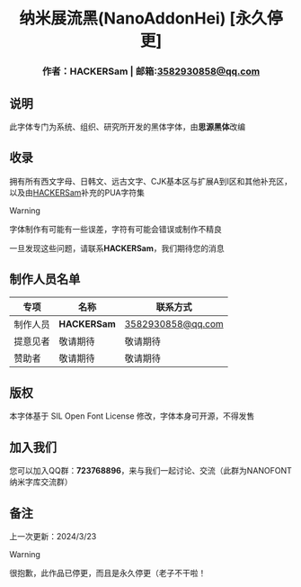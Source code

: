 <div align="center">

# 纳米展流黑(NanoAddonHei) [永久停更]
### 作者：HACKERSam    |    邮箱:3582930858@qq.com
</div>

## 说明
此字体专门为系统、组织、研究所开发的黑体字体，由**思源黑体**改编

## 收录

拥有所有西文字母、日韩文、远古文字、CJK基本区与扩展A到I区和其他补充区，以及由[HACKERSam](https://github.com/HACKERSam2011/)补充的PUA字符集

> [!WARNING]
>
> 字体制作有可能有一些误差，字符有可能会错误或制作不精良
> 
> 一旦发现这些问题，请联系**HACKERSam**，我们期待您的消息

## 制作人员名单

|专项|名称|联系方式|
|-|-|-|
|制作人员|**HACKERSam**|3582930858@qq.com|
|提意见者|敬请期待|敬请期待|
|赞助者|敬请期待|敬请期待|

## 版权

本字体基于 SIL Open Font License 修改，字体本身可开源，不得发售

## 加入我们

您可以加入QQ群：**723768896**，来与我们一起讨论、交流（此群为NANOFONT纳米字库交流群）

## 备注
上一次更新：2024/3/23

> [!WARNING]
>
> 很抱歉，此作品已停更，而且是永久停更（老子不干啦！

